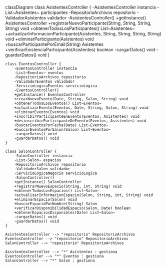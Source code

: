 classDiagram
    class AsistentesController {
        -AsistentesController instancia
        -List~Asistentes~ participantes
        -RepositorioArchivos repositorio
        -ValidadorAsistentes validador
        -AsistentesController()
        +getInstance() AsistentesController
        +registrarNuevoParticipante(String, String, String, String) void
        +obtenerTodosLosParticipantes() List~Asistentes~
        +actualizarInformacionParticipante(Asistentes, String, String, String, String) void
        +eliminarParticipante(Asistentes) void
        +buscarParticipantePorEmail(String) Asistentes
        +verificarExistenciaParticipante(Asistentes) boolean
        -cargarDatos() void
        -guardarDatos() void
    }
    
    class EventosController {
        -EventosController instancia
        -List~Eventos~ eventos
        -RepositorioArchivos repositorio
        -ValidadorEventos validador
        -ServicioLogicaEventos servicioLogica
        -EventosController()
        +getInstance() EventosController
        +crearNuevoEvento(Date, String, Salon, String) void
        +obtenerTodosLosEventos() List~Eventos~
        +actualizarEvento(Eventos, Date, String, Salon, String) void
        +eliminarEvento(Eventos) void
        +inscribirParticipanteEnEvento(Eventos, Asistentes) void
        +desinscribirParticipanteDeEvento(Eventos, Asistentes) void
        +buscarEventosPorFecha(Date) List~Eventos~
        +buscarEventosPorSalon(Salon) List~Eventos~
        -cargarDatos() void
        -guardarDatos() void
    }
    
    class SalonController {
        -SalonController instancia
        -List~Salon~ espacios
        -RepositorioArchivos repositorio
        -ValidadorSalon validador
        -ServicioLogicaNegocio servicioLogica
        -SalonController()
        +getInstance() SalonController
        +registrarNuevoEspacio(String, int, String) void
        +obtenerTodosLosEspacios() List~Salon~
        +actualizarInformacionEspacio(Salon, String, int, String) void
        +eliminarEspacio(Salon) void
        +buscarEspacioPorNombre(String) Salon
        +verificarDisponibilidadEspacio(Salon, Date) boolean
        +obtenerEspaciosDisponibles(Date) List~Salon~
        -cargarDatos() void
        -guardarDatos() void
    }
    
    AsistentesController --> "repositorio" RepositorioArchivos
    EventosController --> "repositorio" RepositorioArchivos
    SalonController --> "repositorio" RepositorioArchivos
    
    AsistentesController --> "*" Asistentes : gestiona
    EventosController --> "*" Eventos : gestiona
    SalonController --> "*" Salon : gestiona
```